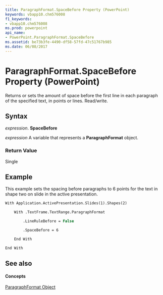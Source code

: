 ```yaml
---
title: ParagraphFormat.SpaceBefore Property (PowerPoint)
keywords: vbapp10.chm576008
f1_keywords:
- vbapp10.chm576008
ms.prod: powerpoint
api_name:
- PowerPoint.ParagraphFormat.SpaceBefore
ms.assetid: be73b3fe-4490-df58-57fd-47c51767b985
ms.date: 06/08/2017
---
```



# ParagraphFormat.SpaceBefore Property (PowerPoint)

Returns or sets the amount of space before the first line in each paragraph of the specified text, in points or lines. Read/write.


## Syntax

 _expression_. **SpaceBefore**

 _expression_ A variable that represents a **ParagraphFormat** object.


### Return Value

Single


## Example

This example sets the spacing before paragraphs to 6 points for the text in shape two on slide in the active presentation.


```vb
With Application.ActivePresentation.Slides(1).Shapes(2)

    With .TextFrame.TextRange.ParagraphFormat

        .LineRuleBefore = False

        .SpaceBefore = 6

    End With

End With
```


## See also


#### Concepts


[ParagraphFormat Object](PowerPoint.ParagraphFormat.md)


